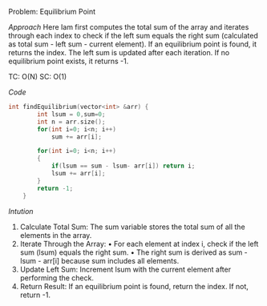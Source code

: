 Problem: Equilibrium Point

*Approach* 
Here Iam first computes the total sum of the array and iterates through each index to check if the left sum equals the right sum (calculated as total sum - left sum - current element). If an equilibrium point is found, it returns the index. The left sum is updated after each iteration. If no equilibrium point exists, it returns -1.


TC: O(N)
SC: O(1)

*Code*
``` c++
int findEquilibrium(vector<int> &arr) {
        int lsum = 0,sum=0;
        int n = arr.size();
        for(int i=0; i<n; i++)
            sum += arr[i];

        for(int i=0; i<n; i++)
        {
            if(lsum == sum - lsum- arr[i]) return i;
            lsum += arr[i];
        }
        return -1;
    }
```
*Intution*
1. Calculate Total Sum: The sum variable stores the total sum of all the elements in the array.
2. Iterate Through the Array:
    • For each element at index i, check if the left sum (lsum) equals the right sum.
    • The right sum is derived as sum - lsum - arr[i] because sum includes all elements.
3. Update Left Sum: Increment lsum with the current element after performing the check.
4. Return Result: If an equilibrium point is found, return the index. If not, return -1.